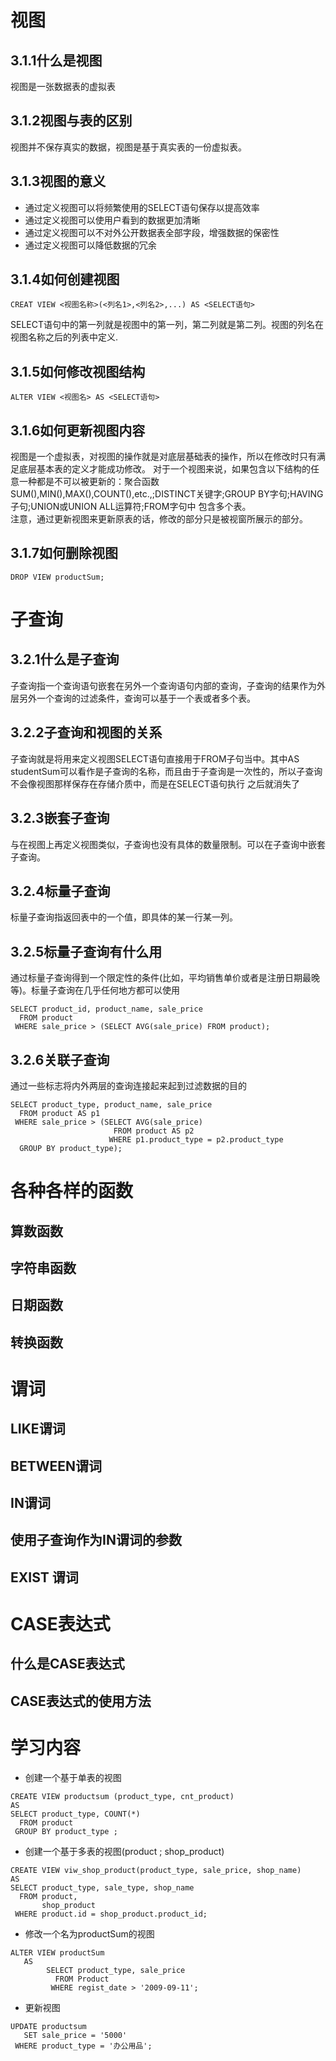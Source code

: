 
# 视图
## 3.1.1什么是视图
视图是一张数据表的虚拟表
## 3.1.2视图与表的区别
视图并不保存真实的数据，视图是基于真实表的一份虚拟表。
## 3.1.3视图的意义
* 通过定义视图可以将频繁使用的SELECT语句保存以提高效率
* 通过定义视图可以使用户看到的数据更加清晰
* 通过定义视图可以不对外公开数据表全部字段，增强数据的保密性
* 通过定义视图可以降低数据的冗余
## 3.1.4如何创建视图
```
CREAT VIEW <视图名称>(<列名1>,<列名2>,...) AS <SELECT语句>
```
SELECT语句中的第一列就是视图中的第一列，第二列就是第二列。视图的列名在视图名称之后的列表中定义.
## 3.1.5如何修改视图结构
```
ALTER VIEW <视图名> AS <SELECT语句>
```
## 3.1.6如何更新视图内容
视图是一个虚拟表，对视图的操作就是对底层基础表的操作，所以在修改时只有满足底层基本表的定义才能成功修改。
对于一个视图来说，如果包含以下结构的任意一种都是不可以被更新的：聚合函数SUM(),MIN(),MAX(),COUNT(),etc.,;DISTINCT关键字;GROUP BY字句;HAVING子句;UNION或UNION ALL运算符;FROM字句中
包含多个表。<br>
注意，通过更新视图来更新原表的话，修改的部分只是被视窗所展示的部分。
## 3.1.7如何删除视图
```
DROP VIEW productSum;
```
# 子查询
## 3.2.1什么是子查询
子查询指一个查询语句嵌套在另外一个查询语句内部的查询，子查询的结果作为外层另外一个查询的过滤条件，查询可以基于一个表或者多个表。
## 3.2.2子查询和视图的关系
子查询就是将用来定义视图SELECT语句直接用于FROM子句当中。其中AS studentSum可以看作是子查询的名称，而且由于子查询是一次性的，所以子查询不会像视图那样保存在存储介质中，而是在SELECT语句执行
之后就消失了
## 3.2.3嵌套子查询
与在视图上再定义视图类似，子查询也没有具体的数量限制。可以在子查询中嵌套子查询。
## 3.2.4标量子查询
标量子查询指返回表中的一个值，即具体的某一行某一列。
## 3.2.5标量子查询有什么用
通过标量子查询得到一个限定性的条件(比如，平均销售单价或者是注册日期最晚等)。标量子查询在几乎任何地方都可以使用
```
SELECT product_id, product_name, sale_price
  FROM product
 WHERE sale_price > (SELECT AVG(sale_price) FROM product);
```
## 3.2.6关联子查询
通过一些标志将内外两层的查询连接起来起到过滤数据的目的
```
SELECT product_type, product_name, sale_price
  FROM product AS p1
 WHERE sale_price > (SELECT AVG(sale_price)
                       FROM product AS p2
                      WHERE p1.product_type = p2.product_type 
  GROUP BY product_type);
```
# 各种各样的函数
## 算数函数
## 字符串函数
## 日期函数
## 转换函数
# 谓词
## LIKE谓词
## BETWEEN谓词
## IN谓词
## 使用子查询作为IN谓词的参数
## EXIST 谓词
# CASE表达式
## 什么是CASE表达式
## CASE表达式的使用方法

# 学习内容
* 创建一个基于单表的视图
```
CREATE VIEW productsum (product_type, cnt_product)
AS
SELECT product_type, COUNT(*)
  FROM product
 GROUP BY product_type ;
```
* 创建一个基于多表的视图(product ; shop_product)
```
CREATE VIEW viw_shop_product(product_type, sale_price, shop_name)
AS
SELECT product_type, sale_type, shop_name
  FROM product,
       shop_product
 WHERE product.id = shop_product.product_id;
```
* 修改一个名为productSum的视图
```
ALTER VIEW productSum
   AS
        SELECT product_type, sale_price
          FROM Product
         WHERE regist_date > '2009-09-11';
```
* 更新视图
```
UPDATE productsum
   SET sale_price = '5000'
 WHERE product_type = '办公用品';
```




